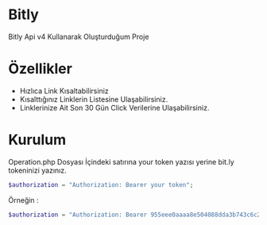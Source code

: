 # Bitly
Bitly Api v4 Kullanarak Oluşturduğum Proje

# Özellikler
- Hızlıca Link Kısaltabilirsiniz
- Kısalttığınız Linklerin Listesine Ulaşabilirsiniz.
- Linklerinize Ait Son 30 Gün Click Verilerine Ulaşabilirsiniz.

# Kurulum
Operation.php Dosyası İçindeki satırına your token yazısı yerine bit.ly tokeninizi yazınız.
```php
$authorization = "Authorization: Bearer your token";
```
Örneğin : 
```php
$authorization = "Authorization: Bearer 955eee0aaaa8e504088dda3b743c6c2355c62442";
```
